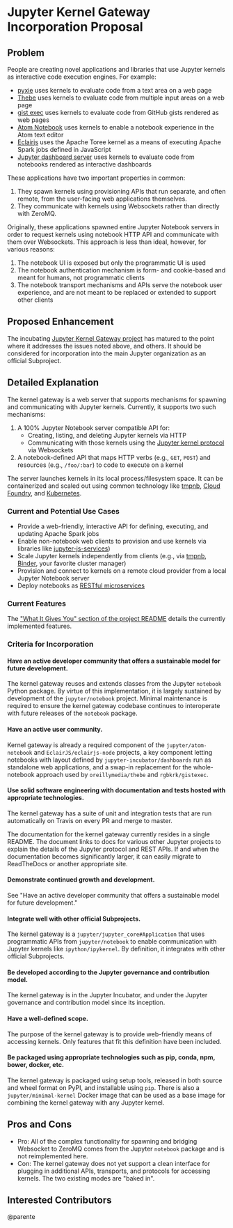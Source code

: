 # Jupyter Kernel Gateway Incorporation Proposal

## Problem

People are creating novel applications and libraries that use Jupyter kernels as interactive code execution engines. For example:

* [pyxie](https://github.com/oreillymedia/pyxie-static) uses kernels to evaluate code from a text area on a web page
* [Thebe](https://github.com/oreillymedia/thebe) uses kernels to evaluate code from multiple input areas on a web page
* [gist exec](https://github.com/rgbkrk/gistexec) uses kernels to evaluate code from GitHub gists rendered as web pages
* [Atom Notebook](github.com/jupyter/atom-notebook) uses kernels to enable a notebook experience in the Atom text editor
* [Eclairjs](https://github.com/EclairJS/eclairjs-node) uses the Apache Toree kernel as a means of executing Apache Spark jobs defined in JavaScript
* [Jupyter dashboard server](https://github.com/jupyter-incubator/dashboards_nodejs_app) uses kernels to evaluate code from notebooks rendered as interactive dashboards

These applications have two important properties in common:

1. They spawn kernels using provisioning APIs that run separate, and often remote, from the user-facing web applications themselves.
2. They communicate with kernels using Websockets rather than directly with ZeroMQ.

Originally, these applications spawned entire Jupyter Notebook servers in order to request kernels using notebook HTTP API and communicate with them over Websockets. This approach is less than ideal, however, for various reasons:

1. The notebook UI is exposed but only the programmatic UI is used
2. The notebook authentication mechanism is form- and cookie-based and meant for humans, not programmatic clients
3. The notebook transport mechanisms and APIs serve the notebook user experience, and are not meant to be replaced or extended to support other clients

## Proposed Enhancement

The incubating [Jupyter Kernel Gateway project]() has matured to the point where it addresses the issues noted above, and others. It should be considered for incorporation into the main Jupyter organization as an official Subproject.

## Detailed Explanation

The kernel gateway is a web server that supports mechanisms for spawning and communicating with Jupyter kernels. Currently, it supports two such mechanisms:

1. A 100% Jupyter Notebook server compatible API for:
    * Creating, listing, and deleting Jupyter kernels via HTTP
    * Communicating with those kernels using the [Jupyter kernel protocol](http://jupyter-client.readthedocs.org/en/latest/messaging.html) via Websockets
2. A notebook-defined API that maps HTTP verbs (e.g., `GET`, `POST`) and resources (e.g., `/foo/:bar`) to code to execute on a kernel

The server launches kernels in its local process/filesystem space. It can be containerized and scaled out using common technology like [tmpnb](https://github.com/jupyter/tmpnb), [Cloud Foundry](), and [Kubernetes]().

### Current and Potential Use Cases

* Provide a web-friendly, interactive API for defining, executing, and updating Apache Spark jobs
* Enable non-notebook web clients to provision and use kernels via libraries like  [jupyter-js-services](https://github.com/jupyter/jupyter-js-services))
* Scale Jupyter kernels independently from clients (e.g., via [tmpnb](https://github.com/jupyter/tmpnb), [Binder](https://mybinder.org), your favorite cluster manager)
* Provision and connect to kernels on a remote cloud provider from a local Jupyter Notebook server
* Deploy notebooks as [RESTful microservices]()

### Current Features

The ["What It Gives You" section of the project README](https://github.com/jupyter-incubator/kernel_gateway#what-it-gives-you) details the currently implemented features.

### Criteria for Incorporation

#### Have an active developer community that offers a sustainable model for future development.

The kernel gateway reuses and extends classes from the Jupyter `notebook` Python package. By virtue of this implementation, it is largely sustained by development of the `jupyter/notebook` project. Minimal maintenance is required to ensure the kernel gateway codebase continues to interoperate with future releases of the `notebook` package.

#### Have an active user community.

Kernel gateway is already a required component of the `jupyter/atom-notebook` and `EclairJS/eclairjs-node` projects, a key component letting notebooks with layout defined by  `jupyter-incubator/dashboards` run as standalone web applications, and a swap-in replacement for the whole-notebook approach used by `oreillymedia/thebe` and `rgbkrk/gistexec`.

#### Use solid software engineering with documentation and tests hosted with appropriate technologies.

The kernel gateway has a suite of unit and integration tests that are run automatically on Travis on every PR and merge to master.

The documentation for the kernel gateway currently resides in a single README. The document links to docs for various other Jupyter projects to explain the details of the Jupyter protocol and REST APIs. If and when the documentation becomes significantly larger, it can easily migrate to ReadTheDocs or another appropriate site.

#### Demonstrate continued growth and development.

See "Have an active developer community that offers a sustainable model for future development."

#### Integrate well with other official Subprojects.

The kernel gateway is a `jupyter/jupyter_core#Application` that uses programmatic APIs from `jupyter/notebook` to enable communication with Jupyter kernels like `ipython/ipykernel`. By definition, it integrates with other official Subprojects.

#### Be developed according to the Jupyter governance and contribution model.

The kernel gateway is in the Jupyter Incubator, and under the Jupyter governance and contribution model since its inception.

#### Have a well-defined scope.

The purpose of the kernel gateway is to provide web-friendly means of accessing kernels. Only features that fit this definition have been included.

#### Be packaged using appropriate technologies such as pip, conda, npm, bower, docker, etc.

The kernel gateway is packaged using setup tools, released in both source and wheel format on PyPI, and installable using `pip`. There is also a `jupyter/minimal-kernel` Docker image that can be used as a base image for combining the kernel gateway with any Jupyter kernel.

## Pros and Cons

* Pro: All of the complex functionality for spawning and bridging Websocket to ZeroMQ comes from the Jupyter `notebook` package and is not reimplemented here.
* Con: The kernel gateway does not yet support a clean interface for plugging in additional APIs, transports, and protocols for accessing kernels. The two existing modes are "baked in".

## Interested Contributors

@parente
